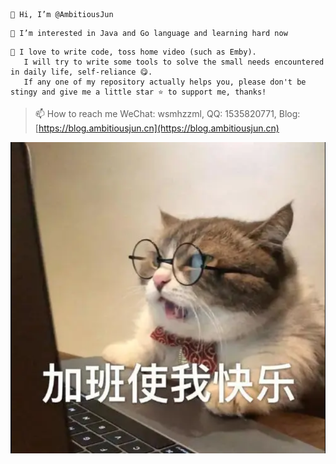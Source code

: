 ```
👋 Hi, I’m @AmbitiousJun
```

```
👀 I’m interested in Java and Go language and learning hard now
```

```
🌱 I love to write code, toss home video (such as Emby).
   I will try to write some tools to solve the small needs encountered in daily life, self-reliance 😋.
   If any one of my repository actually helps you, please don't be stingy and give me a little star ⭐️ to support me, thanks!
```

> 📫 How to reach me WeChat: wsmhzzml, QQ: 1535820771, Blog: [https://blog.ambitiousjun.cn](https://blog.ambitiousjun.cn)


![](./assets/funny_cat.png)
